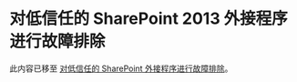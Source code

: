 
# 对低信任的 SharePoint 2013 外接程序进行故障排除

此内容已移至 [对低信任的 SharePoint 外接程序进行故障排除](creating-sharepoint-add-ins-that-use-low-trust-authorization.md#Trouble)。





